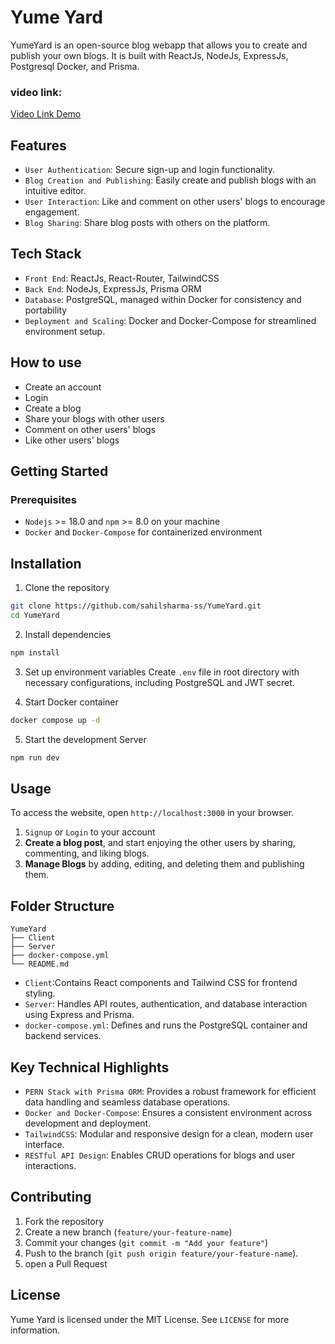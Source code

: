 # Yume Yard

YumeYard is an open-source blog webapp that allows you to create and publish your own blogs. It is built with ReactJs, NodeJs, ExpressJs, Postgresql Docker, and Prisma.

### video link: 
[Video Link Demo](https://x.com/sahilsharma_ss/status/1784266011484520953)

## Features

- ```User Authentication```: Secure sign-up and login functionality.
- ```Blog Creation and Publishing```: Easily create and publish blogs with an intuitive editor.
- ```User Interaction```: Like and comment on other users' blogs to encourage engagement.
- ``Blog Sharing``: Share blog posts with others on the platform.


## Tech Stack
- ```Front End```: ReactJs, React-Router, TailwindCSS
- ```Back End```: NodeJs, ExpressJs, Prisma ORM
- ```Database```: PostgreSQL, managed within Docker for consistency and portability
- ```Deployment and Scaling```: Docker and Docker-Compose for streamlined environment setup.


## How to use

- Create an account
- Login
- Create a blog
- Share your blogs with other users
- Comment on other users' blogs
- Like other users' blogs


## Getting Started

### Prerequisites
- ```Nodejs``` >= 18.0 and ```npm``` >= 8.0 on your machine
- ```Docker``` and ```Docker-Compose``` for containerized environment

## Installation
 1. Clone the repository
 ```bash
 git clone https://github.com/sahilsharma-ss/YumeYard.git
 cd YumeYard
 ```
2. Install dependencies
```bash
npm install
```
3. Set up environment variables
Create ```.env``` file in root directory with necessary configurations, including PostgreSQL and JWT secret.

4. Start Docker container
```bash
docker compose up -d 
```
5. Start the development Server
```bash
npm run dev
```

## Usage
To access the website, open ``http://localhost:3000`` in your browser.

1. ``Signup`` or ``Login`` to your account
2. **Create a blog post**, and start enjoying the other users by sharing, commenting, and liking blogs.
3. **Manage Blogs** by adding, editing, and deleting them and publishing them.

## Folder Structure
```
YumeYard
├── Client
├── Server
├── docker-compose.yml
└── README.md
```
- ``Client``:Contains React components and Tailwind CSS for frontend styling.
- ``Server``: Handles API routes, authentication, and database interaction using Express and Prisma.
- ``docker-compose.yml``: Defines and runs the PostgreSQL container and backend services.

## Key Technical Highlights
- ``PERN Stack with Prisma ORM``: Provides a robust framework for efficient data handling and seamless database operations.
- ``Docker and Docker-Compose``: Ensures a consistent environment across development and deployment.
- ``TailwindCSS``: Modular and responsive design for a clean, modern user interface.
- ``RESTful API Design``: Enables CRUD operations for blogs and user interactions.


## Contributing

1. Fork the repository
2. Create a new branch (``feature/your-feature-name``)
3. Commit your changes (``git commit -m "Add your feature"``)
4. Push to the branch (``git push origin feature/your-feature-name``).
5. open a Pull Request

## License

Yume Yard is licensed under the MIT License. See ``LICENSE`` for more information.